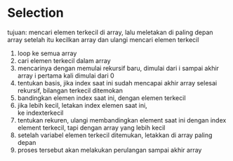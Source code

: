 # Selection

tujuan: 
mencari elemen terkecil di array, lalu meletakan di paling depan array
setelah itu kecilkan array dan ulangi mencari elemen terkecil

1. loop ke semua array
2. cari elemen terkecil dalam array
3. mencarinya dengan memulai rekursif baru, dimulai dari i sampai akhir array
    i pertama kali dimulai dari 0
4. tentukan basis, jika index saat ini sudah mencapai akhir array
    selesai rekursif, bilangan terkecil ditemokan
5. bandingkan elemen index saat ini, dengan elemen terkecil
6. jika lebih kecil, letakan index elemen saat ini,  
    ke indexterkecil
7. tentukan rekuren, ulangi membandingkan element saat ini dengan index element terkecil, tapi dengan array yang lebih kecil
8. setelah variabel elemen terkecil ditemukan, letakkan di
    array paling depan
9. proses tersebut akan melakukan perulangan sampai akhir array
